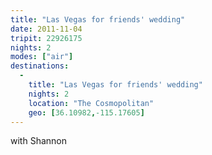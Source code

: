 ```yaml
---
title: "Las Vegas for friends' wedding"
date: 2011-11-04
tripit: 22926175
nights: 2
modes: ["air"]
destinations:
  -
    title: "Las Vegas for friends' wedding"
    nights: 2
    location: "The Cosmopolitan"
    geo: [36.10982,-115.17605]
---
```


with Shannon
